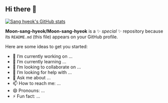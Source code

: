 ## Hi there 👋

[![Sang hyeok's GitHub stats](https://github-readme-stats.vercel.app/api?username=Moon-sang-hyeok&theme=radical)](https://github.com/anuraghazra/github-readme-stats)

**Moon-sang-hyeok/Moon-sang-hyeok** is a ✨ _special_ ✨ repository because its `README.md` (this file) appears on your GitHub profile.

Here are some ideas to get you started:

- 🔭 I’m currently working on ...
- 🌱 I’m currently learning ...
- 👯 I’m looking to collaborate on ...
- 🤔 I’m looking for help with ...
- 💬 Ask me about ...
- 📫 How to reach me: ...
- 😄 Pronouns: ...
- ⚡ Fun fact: ...

